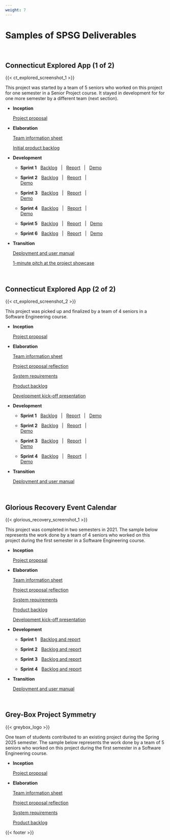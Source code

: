 ```yaml
---
weight: 7
---
```


# Samples of SPSG Deliverables

&nbsp;

## Connecticut Explored App (1 of 2)

{{< ct_explored_screenshot_1 >}}

This project was started by a team of 5 seniors who worked on this project for one semester in a Senior Project course. It stayed in development for for one more semester by a different team (next section).  

- **Inception**

	[Project proposal](</files/samples/CTExplored/inception/CT Explored Scavenger Hunt App proposal.pdf>)


- **Elaboration**

	[Team information sheet](</files/samples/CTExplored/elaboration/Team Info Sheet.pdf>)

	[Initial product backlog](</files/samples/CTExplored/elaboration/Backlog- Mad Hatterz.pdf>)



- **Development**

	- **Sprint 1** &nbsp; 
		[Backlog](</files/samples/CTExplored/development/Sprint 1 Github.pdf>)
		 &nbsp; | &nbsp; 
		[Report](</files/samples/CTExplored/development/Sprint 1 Report- Mad Hatterz.pdf>) 
		&nbsp; | &nbsp; 
		[Demo](<https://www.youtube.com/watch?v=TuVfij33cLQ>)


	- **Sprint 2** &nbsp; 
		[Backlog](</files/samples/CTExplored/development/Sprint 2 Github.pdf>)
		 &nbsp; | &nbsp; 
		[Report](</files/samples/CTExplored/development/Sprint 2 Report- Mad Hatterz.pdf>)
		 &nbsp; | &nbsp; 	
		[Demo](<https://www.youtube.com/watch?v=X49oR4IbAVE>)


	- **Sprint 3** &nbsp; 
		[Backlog](</files/samples/CTExplored/development/Sprint 3 Github.pdf>)
		 &nbsp; | &nbsp; 
		[Report](</files/samples/CTExplored/development/Sprint 3 Report- Mad Hatterz.pdf>)
		 &nbsp; | &nbsp; 	
		[Demo](<https://www.youtube.com/watch?v=4bjqlWUbioI>)


	- **Sprint 4** &nbsp; 
		[Backlog](</files/samples/CTExplored/development/Sprint 4 Github.pdf>)
		 &nbsp; | &nbsp; 
		[Report](</files/samples/CTExplored/development/Sprint 4 Report- Mad Hatterz.pdf>)
		 &nbsp; | &nbsp; 	
		[Demo](<https://www.youtube.com/watch?v=90EBR0O156k>)


	- **Sprint 5** &nbsp; 
		[Backlog](</files/samples/CTExplored/development/Sprint 5 Github.pdf>)
		 &nbsp; | &nbsp; 
		[Report](</files/samples/CTExplored/development/Sprint 5 Report- Mad Hatterz.pdf>)
		 &nbsp; | &nbsp; 
		[Demo](<https://www.youtube.com/watch?v=HYHibx_n5QI>)


	- **Sprint 6** &nbsp; 
		[Backlog](</files/samples/CTExplored/development/Sprint 6 Github.pdf>)
		 &nbsp; | &nbsp; 
		[Report](</files/samples/CTExplored/development/Sprint 6 Report- Mad Hatterz.pdf>)
		 &nbsp; | &nbsp; 
		[Demo](<https://www.youtube.com/watch?v=FUEUIor3nUQ>)

- **Transition**

	[Deployment and user manual](</files/samples/CTExplored/transition/User Manual- Mad Hatterz.pdf>)

	[1-minute pitch at the project showcase](</files/samples/CTExplored/transition/Pitch.pdf>)

&nbsp;



## Connecticut Explored App (2 of 2)

{{< ct_explored_screenshot_2 >}}

This project was picked up and finalized by a team of 4 seniors in a Software Engineering course.   

- **Inception**

	[Project proposal](</files/samples/CTExplored2/inception/Ct Explored Scavenger Hunt App_SoftwareProjectProposal.pdf>)


- **Elaboration**

	[Team information sheet](</files/samples/CTExplored2/elaboration/Project Team Info Sheet.pdf>)

	[Project proposal reflection](</files/samples/CTExplored2/elaboration/Project proposal reflection.pdf>)

	[System requirements](</files/samples/CTExplored2/elaboration/System Requirements.pdf>)

	[Product backlog](</files/samples/CTExplored2/elaboration/Product Backlog.pdf>)

	[Development kick-off presentation](</files/samples/CTExplored2/elaboration/Project kickoff presentation.pdf>)




- **Development**

	- **Sprint 1** &nbsp; 
		[Backlog](</files/samples/CTExplored2/development/Sprint 1 backlog.pdf>)
		 &nbsp; | &nbsp; 
		[Report](</files/samples/CTExplored2/development/Sprint 1 report.pdf>) 
		&nbsp; | &nbsp; 
		[Demo](<https://www.youtube.com/watch?v=7OlGan96Tvs>)


	- **Sprint 2** &nbsp; 
		[Backlog](</files/samples/CTExplored2/development/Sprint 2 backlog.pdf>)
		 &nbsp; | &nbsp; 
		[Report](</files/samples/CTExplored2/development/Sprint 2 report.pdf>)
		 &nbsp; | &nbsp; 	
		[Demo](<https://www.youtube.com/watch?v=kYbdmChknOE>)


	- **Sprint 3** &nbsp; 
		[Backlog](</files/samples/CTExplored2/development/Sprint 3 backlog.pdf>)
		 &nbsp; | &nbsp; 
		[Report](</files/samples/CTExplored2/development/Sprint 3 report.pdf>)
		 &nbsp; | &nbsp; 	
		[Demo](<https://www.youtube.com/watch?v=mBIFi57oAjI>)


	- **Sprint 4** &nbsp; 
		[Backlog](</files/samples/CTExplored2/development/Sprint 4 backlog.pdf>)
		 &nbsp; | &nbsp; 
		[Report](</files/samples/CTExplored2/development/Sprint 4 report.pdf>)
		 &nbsp; | &nbsp; 	
		[Demo](<https://www.youtube.com/watch?v=VT4_wutXQik>)


- **Transition**

	[Deployment and user manual](</files/samples/CTExplored2/transition/User Manual.pdf>)


&nbsp;




## Glorious Recovery Event Calendar

{{< glorious_recovery_screenshot_1 >}}

This project was completed in two semesters in 2021. The sample below represents the work done by a team of 4 seniors who worked on this project during the first semester in a Software Engineering course. 

- **Inception**

	[Project proposal](</files/samples/GloriousRecovery/inception/Glorious Recovery project proposal.pdf>)


- **Elaboration**

	[Team information sheet](</files/samples/GloriousRecovery/elaboration/Team Info Sheet.pdf>)

	[Project proposal reflection](</files/samples/GloriousRecovery/elaboration/Project proposal reflection.pdf>)

	[System requirements](</files/samples/GloriousRecovery/elaboration/System Requirements.pdf>)

	[Product backlog](</files/samples/GloriousRecovery/elaboration/Product Backlog.pdf>)

	[Development kick-off presentation](</files/samples/GloriousRecovery/elaboration/Development kick-off presentation.pdf>)



- **Development**

	- **Sprint 1** &nbsp; 
		[Backlog and report](</files/samples/GloriousRecovery/development/Sprint 1 report.pdf>)

	- **Sprint 2** &nbsp; 
		[Backlog and report](</files/samples/GloriousRecovery/development/Sprint 2 report.pdf>)

	- **Sprint 3** &nbsp; 
		[Backlog and report](</files/samples/GloriousRecovery/development/Sprint 3 report.pdf>)

	- **Sprint 4** &nbsp; 
		[Backlog and report](</files/samples/GloriousRecovery/development/Sprint 4 report.pdf>)

- **Transition**

	[Deployment and user manual](</files/samples/GloriousRecovery/transition/User Manual.pdf>)



&nbsp;




## Grey-Box Project Symmetry

{{< greybox_logo >}}


One team of students contributed to an existing project during the Spring 2025 semester. The sample below represents the work done by a team of 5 seniors who worked on this project during the first semester in a Software Engineering course. 

- **Inception**

	[Project proposal](</files/samples/Grey-Box/inception/Grey-box.Symmetry.SoftwareProjectProposal.2025.pdf>)


- **Elaboration**

	[Team information sheet](</files/samples/Grey-Box/elaboration/team agreement.pdf>)

	[Project proposal reflection](</files/samples/Grey-Box/elaboration/Project proposal reflection.pdf>)

	[System requirements](</files/samples/Grey-Box/elaboration/System Requirements.pdf>)

	[Product backlog](</files/samples/Grey-Box/elaboration/Product Backlog.pdf>)
<!--
	[Development kick-off presentation](</files/samples/GloriousRecovery/elaboration/Development kick-off presentation.pdf>)



- **Development**

	- **Sprint 1** &nbsp; 
		[Backlog and report](</files/samples/GloriousRecovery/development/Sprint 1 report.pdf>)

	- **Sprint 2** &nbsp; 
		[Backlog and report](</files/samples/GloriousRecovery/development/Sprint 2 report.pdf>)

	- **Sprint 3** &nbsp; 
		[Backlog and report](</files/samples/GloriousRecovery/development/Sprint 3 report.pdf>)

	- **Sprint 4** &nbsp; 
		[Backlog and report](</files/samples/GloriousRecovery/development/Sprint 4 report.pdf>)

- **Transition**

	[Deployment and user manual](</files/samples/GloriousRecovery/transition/User Manual.pdf>)


-->

{{< footer >}}

